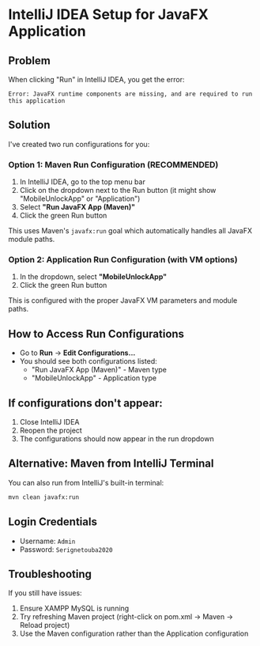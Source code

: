 # IntelliJ IDEA Setup for JavaFX Application

## Problem
When clicking "Run" in IntelliJ IDEA, you get the error:
```
Error: JavaFX runtime components are missing, and are required to run this application
```

## Solution
I've created two run configurations for you:

### Option 1: Maven Run Configuration (RECOMMENDED)
1. In IntelliJ IDEA, go to the top menu bar
2. Click on the dropdown next to the Run button (it might show "MobileUnlockApp" or "Application")
3. Select **"Run JavaFX App (Maven)"**
4. Click the green Run button

This uses Maven's `javafx:run` goal which automatically handles all JavaFX module paths.

### Option 2: Application Run Configuration (with VM options)
1. In the dropdown, select **"MobileUnlockApp"** 
2. Click the green Run button

This is configured with the proper JavaFX VM parameters and module paths.

## How to Access Run Configurations
- Go to **Run** → **Edit Configurations...**
- You should see both configurations listed:
  - "Run JavaFX App (Maven)" - Maven type
  - "MobileUnlockApp" - Application type

## If configurations don't appear:
1. Close IntelliJ IDEA
2. Reopen the project
3. The configurations should now appear in the run dropdown

## Alternative: Maven from IntelliJ Terminal
You can also run from IntelliJ's built-in terminal:
```bash
mvn clean javafx:run
```

## Login Credentials
- Username: `Admin`
- Password: `Serignetouba2020`

## Troubleshooting
If you still have issues:
1. Ensure XAMPP MySQL is running
2. Try refreshing Maven project (right-click on pom.xml → Maven → Reload project)
3. Use the Maven configuration rather than the Application configuration
